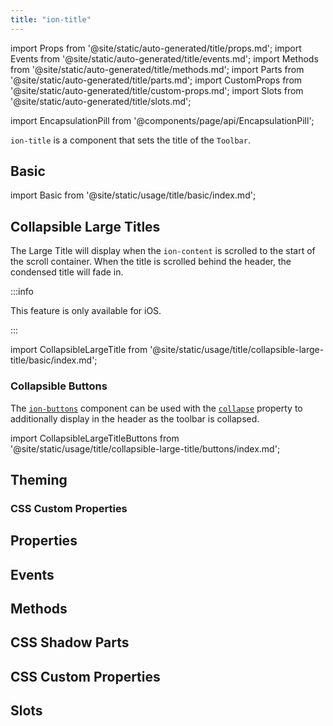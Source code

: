 ```yaml
---
title: "ion-title"
---
```

import Props from '@site/static/auto-generated/title/props.md';
import Events from '@site/static/auto-generated/title/events.md';
import Methods from '@site/static/auto-generated/title/methods.md';
import Parts from '@site/static/auto-generated/title/parts.md';
import CustomProps from '@site/static/auto-generated/title/custom-props.md';
import Slots from '@site/static/auto-generated/title/slots.md';

<head>
  <title>ion-title: Ionic Framework App Title Component for Toolbars</title>
  <meta name="description" content="ion-title is a component that sets the title of the toolbar. Read to learn more about title and collapsible title components and usage for Ionic Framework Apps." />
</head>

import EncapsulationPill from '@components/page/api/EncapsulationPill';

<EncapsulationPill type="shadow" />


`ion-title` is a component that sets the title of the `Toolbar`.

## Basic

import Basic from '@site/static/usage/title/basic/index.md';

<Basic />

## Collapsible Large Titles

The Large Title will display when the `ion-content` is scrolled to the start of the scroll container. When the title is scrolled behind the header, the condensed title will fade in.

:::info  

This feature is only available for iOS.

:::

import CollapsibleLargeTitle from '@site/static/usage/title/collapsible-large-title/basic/index.md';

<CollapsibleLargeTitle />

### Collapsible Buttons

The [`ion-buttons`](./buttons.md) component can be used with the [`collapse`](./buttons.md#collapse) property to additionally display in the header as the toolbar is collapsed.


import CollapsibleLargeTitleButtons from '@site/static/usage/title/collapsible-large-title/buttons/index.md';

<CollapsibleLargeTitleButtons />

## Theming

### CSS Custom Properties

## Properties
<Props />

## Events
<Events />

## Methods
<Methods />

## CSS Shadow Parts
<Parts />

## CSS Custom Properties
<CustomProps />

## Slots
<Slots />